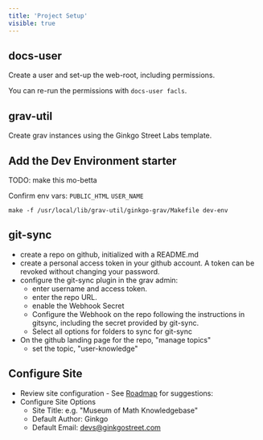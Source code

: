 ```yaml
---
title: 'Project Setup'
visible: true
---
```


## docs-user

Create a user and set-up the web-root, including permissions.

You can re-run the permissions with `docs-user facls`.

## grav-util

Create grav instances using the Ginkgo Street Labs template.

## Add the Dev Environment starter

TODO: make this mo-betta

Confirm env vars: `PUBLIC_HTML` `USER_NAME`

`make -f /usr/local/lib/grav-util/ginkgo-grav/Makefile dev-env`

## git-sync

- create a repo on github, initialized with a README.md
- create a personal access token in your github account.  A token can be revoked without changing your password.
- configure the git-sync plugin in the grav admin:
  - enter username and access token.
  - enter the repo URL.
  - enable the Webhook Secret
  - Configure the Webhook on the repo following the instructions in gitsync, including the secret provided by git-sync.
  - Select all options for folders to sync for git-sync
- On the github landing page for the repo, "manage topics"
   - set the topic, "user-knowledge"

## Configure Site

* Review site configuration - See [Roadmap](/backlog) for suggestions:
* Configure Site Options
  * Site Title: e.g. "Museum of Math Knowledgebase"
  * Default Author: Ginkgo
  * Default Email: devs@ginkgostreet.com

